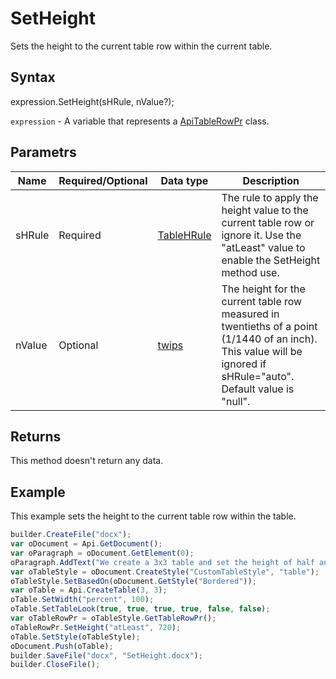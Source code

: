 # SetHeight

Sets the height to the current table row within the current table.

## Syntax

expression.SetHeight(sHRule, nValue?);

`expression` - A variable that represents a [ApiTableRowPr](../ApiTableRowPr.md) class.

## Parametrs

| **Name** | **Required/Optional** | **Data type** | **Description** |
| ------------- | ------------- | ------------- | ------------- |
| sHRule | Required | [TableHRule](../../../Enumerations/TableHRule.md) | The rule to apply the height value to the current table row or ignore it. Use the "atLeast" value to enable the SetHeight method use. |
| nValue | Optional | [twips](../../../Enumerations/twips.md)  | The height for the current table row measured in twentieths of a point (1/1440 of an inch). This value will be ignored if sHRule="auto". Default value is "null". |

## Returns

This method doesn't return any data.

## Example

This example sets the height to the current table row within the table.

```javascript
builder.CreateFile("docx");
var oDocument = Api.GetDocument();
var oParagraph = oDocument.GetElement(0);
oParagraph.AddText("We create a 3x3 table and set the height of half an inch to all the rows:");
var oTableStyle = oDocument.CreateStyle("CustomTableStyle", "table");
oTableStyle.SetBasedOn(oDocument.GetStyle("Bordered"));
var oTable = Api.CreateTable(3, 3);
oTable.SetWidth("percent", 100);
oTable.SetTableLook(true, true, true, true, false, false);
var oTableRowPr = oTableStyle.GetTableRowPr();
oTableRowPr.SetHeight("atLeast", 720);
oTable.SetStyle(oTableStyle);
oDocument.Push(oTable);
builder.SaveFile("docx", "SetHeight.docx");
builder.CloseFile();
```